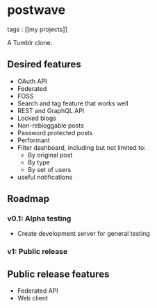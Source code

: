 # postwave

tags
: [[my projects]]

A Tumblr clone.


## Desired features

-   OAuth API
-   Federated
-   FOSS
-   Search and tag feature that works well
-   REST and GraphQL API
-   Locked blogs
-   Non-rebloggable posts
-   Password protected posts
-   Performant
-   Filter dashboard, including but not limited to:
    -   By original post
    -   By type
    -   By set of users
-   useful notifications


## Roadmap


### v0.1: Alpha testing

-   Create development server for general testing


### v1: Public release


## Public release features

-   Federated API
-   Web client

